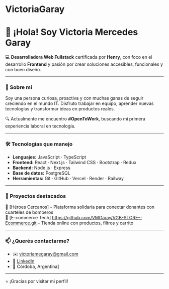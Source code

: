 # VictoriaGaray
# 👋 ¡Hola! Soy Victoria Mercedes Garay

💻 **Desarrolladora Web Fullstack** certificada por **Henry**, con foco en el desarrollo **Frontend** y pasión por crear soluciones accesibles, funcionales y con buen diseño.

---

### 🧠 Sobre mí

Soy una persona curiosa, proactiva y con muchas ganas de seguir creciendo en el mundo IT. Disfruto trabajar en equipo, aprender nuevas tecnologías y transformar ideas en productos reales.

🔍 Actualmente me encuentro **#OpenToWork**, buscando mi primera experiencia laboral en tecnología.

---

### 🛠 Tecnologías que manejo

- **Lenguajes:** JavaScript · TypeScript
- **Frontend:** React · Next.js · Tailwind CSS · Bootstrap · Redux
- **Backend:** Node.js · Express
- **Base de datos:** PostgreSQL
- **Herramientas:** Git · GitHub · Vercel · Render · Railway

---

### 📁 Proyectos destacados

🔗 [Héroes Cercanos] – Plataforma solidaria para conectar donantes con cuarteles de bomberos  
🔗 [E-commerce Tech] https://github.com/VMGaray/VGB-STORE--Ecommerce.git – Tienda online con productos, filtros y carrito  


---

### 📫 ¿Querés contactarme?

- ✉️ victoriamegaray@gmail.com  
- 💼 [LinkedIn](https://github.com/VMGaray)  
- 📍 Córdoba, Argentina]

---

⭐ ¡Gracias por visitar mi perfil!
